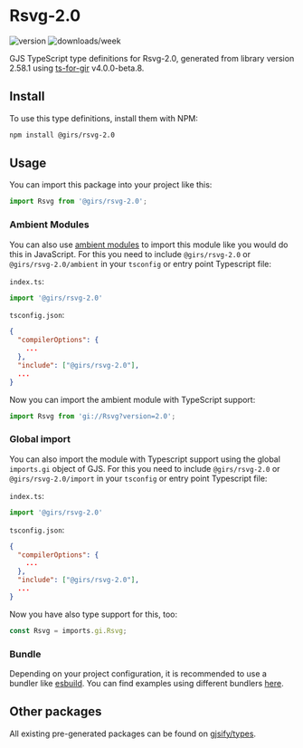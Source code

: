 
# Rsvg-2.0

![version](https://img.shields.io/npm/v/@girs/rsvg-2.0)
![downloads/week](https://img.shields.io/npm/dw/@girs/rsvg-2.0)


GJS TypeScript type definitions for Rsvg-2.0, generated from library version 2.58.1 using [ts-for-gir](https://github.com/gjsify/ts-for-gir) v4.0.0-beta.8.


## Install

To use this type definitions, install them with NPM:
```bash
npm install @girs/rsvg-2.0
```

## Usage

You can import this package into your project like this:
```ts
import Rsvg from '@girs/rsvg-2.0';
```

### Ambient Modules

You can also use [ambient modules](https://github.com/gjsify/ts-for-gir/tree/main/packages/cli#ambient-modules) to import this module like you would do this in JavaScript.
For this you need to include `@girs/rsvg-2.0` or `@girs/rsvg-2.0/ambient` in your `tsconfig` or entry point Typescript file:

`index.ts`:
```ts
import '@girs/rsvg-2.0'
```

`tsconfig.json`:
```json
{
  "compilerOptions": {
    ...
  },
  "include": ["@girs/rsvg-2.0"],
  ...
}
```

Now you can import the ambient module with TypeScript support: 

```ts
import Rsvg from 'gi://Rsvg?version=2.0';
```

### Global import

You can also import the module with Typescript support using the global `imports.gi` object of GJS.
For this you need to include `@girs/rsvg-2.0` or `@girs/rsvg-2.0/import` in your `tsconfig` or entry point Typescript file:

`index.ts`:
```ts
import '@girs/rsvg-2.0'
```

`tsconfig.json`:
```json
{
  "compilerOptions": {
    ...
  },
  "include": ["@girs/rsvg-2.0"],
  ...
}
```

Now you have also type support for this, too:

```ts
const Rsvg = imports.gi.Rsvg;
```

### Bundle

Depending on your project configuration, it is recommended to use a bundler like [esbuild](https://esbuild.github.io/). You can find examples using different bundlers [here](https://github.com/gjsify/ts-for-gir/tree/main/examples).

## Other packages

All existing pre-generated packages can be found on [gjsify/types](https://github.com/gjsify/types).

